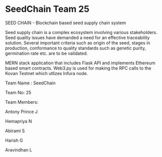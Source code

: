 # SeedChain Team 25

SEED CHAIN - Blockchain based seed supply chain system

Seed supply chain is a complex ecosystem involving various stakeholders. Seed quality issues have demanded a need for an effective traceability solution. Several important criteria such as origin of the seed, stages in production, conformance to quality standards such as genetic purity, germination rate etc. are to be validated.


MERN stack application that includes Flask API and implements Ethereum based smart contracts. Web3.py is used for making the RPC calls to the Kovan Testnet which utlizes Infura node.

Team Name : SeedChain

Team No: 25

Team Members: 

Antony Prince J

Hemapriya N

Abirami S

Harish G

Aravindhan L
